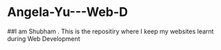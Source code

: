 # Angela-Yu---Web-D
##I am Shubham . This is the repositiry where I keep my websites learnt during Web Development
